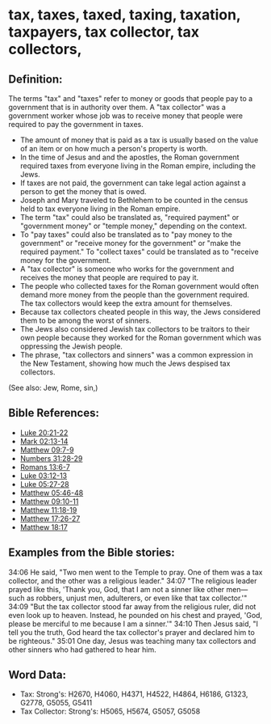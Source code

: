 # tax, taxes, taxed, taxing, taxation, taxpayers, tax collector, tax collectors, #

## Definition: ##

The terms "tax" and "taxes" refer to money or goods that people pay to a government that is in authority over them. A "tax collector" was a government worker whose job was to receive money that people were required to pay the government in taxes.

* The amount of money that is paid as a tax is usually based on the value of an item or on how much a person's property is worth.
* In the time of Jesus and and the apostles, the Roman government required taxes from everyone living in the Roman empire, including the Jews.
* If taxes are not paid, the government can take legal action against a person to get the money that is owed.
* Joseph and Mary traveled to Bethlehem to be counted in the census held to tax everyone living in the Roman empire.
* The term "tax" could also be translated as, "required payment" or "government money" or "temple money," depending on the context.
* To "pay taxes" could also be translated as to "pay money to the government" or "receive money for the government" or "make the required payment." To "collect taxes" could be translated as to "receive money for the government.
* A "tax collector" is someone who works for the government and receives the money that people are required to pay it.
* The people who collected taxes for the Roman government would often demand more money from the people than the government required. The tax collectors would keep the extra amount for themselves.
* Because tax collectors cheated people in this way, the Jews considered them to be among the worst of sinners.
* The Jews also considered Jewish tax collectors to be traitors to their own people because they worked for the Roman government which was oppressing the Jewish people.
* The phrase, "tax collectors and sinners" was a common expression in the New Testament, showing how much the Jews despised tax collectors.

(See also: Jew, Rome, sin,)

## Bible References: ##

* [Luke 20:21-22](rc://en/tn/help/luk/20/21)
* [Mark 02:13-14](rc://en/tn/help/mrk/02/13)
* [Matthew 09:7-9](rc://en/tn/help/mat/09/07)
* [Numbers 31:28-29](rc://en/tn/help/num/31/28)
* [Romans 13:6-7](rc://en/tn/help/rom/13/06)
* [Luke 03:12-13](rc://en/tn/help/luk/03/12)
* [Luke 05:27-28](rc://en/tn/help/luk/05/27)
* [Matthew 05:46-48](rc://en/tn/help/mat/05/46)
* [Matthew 09:10-11](rc://en/tn/help/mat/09/10)
* [Matthew 11:18-19](rc://en/tn/help/mat/11/18)
* [Matthew 17:26-27](rc://en/tn/help/mat/17/26)
* [Matthew 18:17](rc://en/tn/help/mat/18/17)

## Examples from the Bible stories: ##

34:06 He said, "Two men went to the Temple to pray. One of them was a tax collector, and the other was a religious leader."
34:07 "The religious leader prayed like this, 'Thank you, God, that I am not a sinner like other men—such as robbers, unjust men, adulterers, or even like that tax collector.'"
34:09 "But the tax collector stood far away from the religious ruler, did not even look up to heaven. Instead, he pounded on his chest and prayed, 'God, please be merciful to me because I am a sinner.'"
34:10 Then Jesus said, "I tell you the truth, God heard the tax collector's prayer and declared him to be righteous."
35:01 One day, Jesus was teaching many tax collectors and other sinners who had gathered to hear him.

## Word Data: ##

* Tax: Strong's: H2670, H4060, H4371, H4522, H4864, H6186, G1323, G2778, G5055, G5411
* Tax Collector: Strong's: H5065, H5674, G5057, G5058
